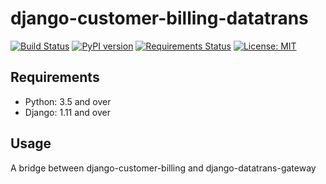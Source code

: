 django-customer-billing-datatrans
============

[![Build Status](https://travis-ci.org/skioo/django-customer-billing-datatrans.svg?branch=master)](https://travis-ci.org/skioo/django-customer-billing-datatrans)
[![PyPI version](https://badge.fury.io/py/django-customer-billing-datatrans.svg)](https://badge.fury.io/py/django-customer-billing-datatrans)
[![Requirements Status](https://requires.io/github/skioo/django-customer-billing-datatrans/requirements.svg?branch=master)](https://requires.io/github/skioo/django-customer-billing-datatrans/requirements/?branch=master)
[![License: MIT](https://img.shields.io/badge/License-MIT-blue.svg)](https://opensource.org/licenses/MIT)



Requirements
------------

* Python: 3.5 and over
* Django: 1.11 and over


Usage
-----

A bridge between django-customer-billing and django-datatrans-gateway
